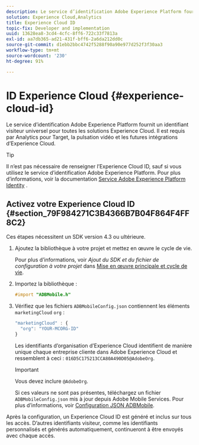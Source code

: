 ```yaml
---
description: Le service d’identification Adobe Experience Platform fournit un identifiant visiteur universel pour toutes les solutions Experience Cloud. Il est requis par Analytics pour Target, la pulsation vidéo et les futures intégrations d’Experience Cloud.
solution: Experience Cloud,Analytics
title: Experience Cloud ID
topic-fix: Developer and implementation
uuid: 13628ea8-3cd4-4cfc-8ff6-722c33f7813a
exl-id: aa7db365-ad21-431f-bff6-2a6da212dd0c
source-git-commit: d1ebb2bbc4742f5288f90a90e977d252f3f30aa3
workflow-type: tm+mt
source-wordcount: '230'
ht-degree: 91%

---
```


# ID Experience Cloud {#experience-cloud-id}

Le service d’identification Adobe Experience Platform fournit un identifiant visiteur universel pour toutes les solutions Experience Cloud. Il est requis par Analytics pour Target, la pulsation vidéo et les futures intégrations d’Experience Cloud.

>[!TIP]
>
>Il n’est pas nécessaire de renseigner l’Experience Cloud ID, sauf si vous utilisez le service d’identification Adobe Experience Platform. Pour plus d’informations, voir la documentation [Service Adobe Experience Platform Identity](https://experienceleague.adobe.com/docs/id-service/using/home.html?lang=fr) .

## Activez votre Experience Cloud ID {#section_79F984271C3B4366B7B04F864F4FF8C2}

Ces étapes nécessitent un SDK version 4.3 ou ultérieure.

1. Ajoutez la bibliothèque à votre projet et mettez en œuvre le cycle de vie.

   Pour plus d’informations, voir *Ajout du SDK et du fichier de configuration à votre projet* dans [Mise en œuvre principale et cycle de vie](/help/ios/getting-started/dev-qs.md).
1. Importez la bibliothèque :

   ```objective-c
   #import "ADBMobile.h"
   ```

1. Vérifiez que les fichiers `ADBMobileConfig.json` contiennent les éléments `marketingCloud` `org` :

   ```js
   "marketingCloud" : { 
     "org": "YOUR-MCORG-ID" 
   }
   ```

   Les identifiants d’organisation d’Experience Cloud identifient de manière unique chaque entreprise cliente dans Adobe Experience Cloud et ressemblent à ceci : `016D5C175213CCA80A490D05@AdobeOrg`.

   >[!IMPORTANT]
   >
   >Vous devez inclure `@AdobeOrg`.

   Si ces valeurs ne sont pas présentes, téléchargez un fichier `ADBMobileConfig.json` mis à jour depuis Adobe Mobile Services. Pour plus d’informations, voir [Configuration JSON ADBMobile](/help/ios/getting-started/requirements.md).

Après la configuration, un Experience Cloud ID est généré et inclus sur tous les accès. D’autres identifiants visiteur, comme les identifiants personnalisés et générés automatiquement, continueront à être envoyés avec chaque accès.
